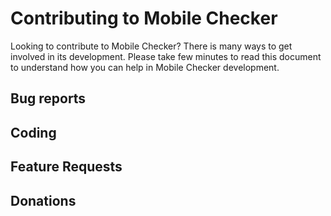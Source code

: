 # Contributing to Mobile Checker

Looking to contribute to Mobile Checker? There is many ways to get involved in its development. 
Please take few minutes to read this document to understand how you can help in Mobile Checker development.

## Bug reports
## Coding
## Feature Requests
## Donations